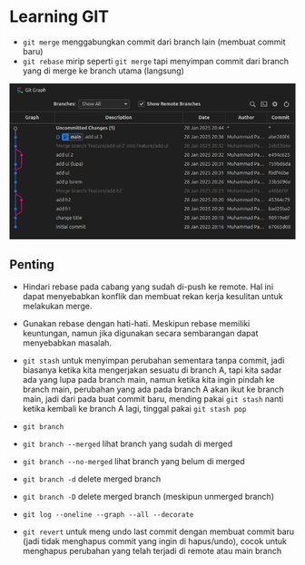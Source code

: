 # Learning GIT

- `git merge` menggabungkan commit dari branch lain (membuat commit baru)
- `git rebase` mirip seperti `git merge` tapi menyimpan commit dari branch yang di merge ke branch utama (langsung)

![alt](./images/image.png)

## Penting

- Hindari rebase pada cabang yang sudah di-push ke remote. Hal ini dapat menyebabkan konflik dan membuat rekan kerja kesulitan untuk melakukan merge.
- Gunakan rebase dengan hati-hati. Meskipun rebase memiliki keuntungan, namun jika digunakan secara sembarangan dapat menyebabkan masalah.

- `git stash` untuk menyimpan perubahan sementara tanpa commit, jadi biasanya ketika kita mengerjakan sesuatu di branch A, tapi kita sadar ada yang lupa pada branch main, namun ketika kita ingin pindah ke branch main, perubahan yang ada pada branch A akan ikut ke branch main, jadi dari pada buat commit baru, mending pakai `git stash` nanti ketika kembali ke branch A lagi, tinggal pakai `git stash pop`

- `git branch`
- `git branch --merged` lihat branch yang sudah di merged
- `git branch --no-merged` lihat branch yang belum di merged
- `git branch -d` delete merged branch
- `git branch -D` delete merged branch (meskipun unmerged branch)
- `git log --oneline --graph --all --decorate`

- `git revert` untuk meng undo last commit dengan membuat commit baru (jadi tidak menghapus commit yang ingin di hapus/undo), cocok untuk menghapus perubahan yang telah terjadi di remote atau main branch
